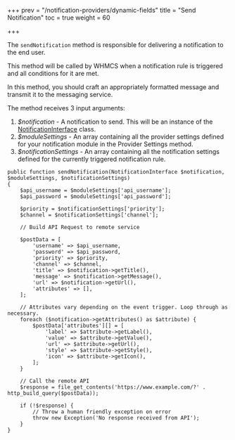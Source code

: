 +++
prev = "/notification-providers/dynamic-fields"
title = "Send Notification"
toc = true
weight = 60

+++

The `sendNotification` method is responsible for delivering a notification to the end user.

This method will be called by WHMCS when a notification rule is triggered and all conditions for it are met.

In this method, you should craft an appropriately formatted message and transmit it to the messaging service.

The method receives 3 input arguments:

1. *$notification* - A notification to send. This will be an instance of the [NotificationInterface](https://docs.whmcs.com/classes/7.4/WHMCS/Notification/Contracts/NotificationInterface.html) class.
2. *$moduleSettings* - An array containing all the provider settings defined for your notification module in the Provider Settings method.
3. *$notificationSettings* - An array containing all the notification settings defined for the currently triggered notification rule.

```
public function sendNotification(NotificationInterface $notification, $moduleSettings, $notificationSettings)
{
    $api_username = $moduleSettings['api_username'];
    $api_password = $moduleSettings['api_password'];

    $priority = $notificationSettings['priority'];
    $channel = $notificationSettings['channel'];

    // Build API Request to remote service

    $postData = [
        'username' => $api_username,
        'password' => $api_password,
        'priority' => $priority,
        'channel' => $channel,
        'title' => $notification->getTitle(),
        'message' => $notification->getMessage(),
        'url' => $notification->getUrl(),
        'attributes' => [],
    ];

    // Attributes vary depending on the event trigger. Loop through as necessary.
    foreach ($notification->getAttributes() as $attribute) {
        $postData['attributes'][] = [
            'label' => $attribute->getLabel(),
            'value' => $attribute->getValue(),
            'url' => $attribute->getUrl(),
            'style' => $attribute->getStyle(),
            'icon' => $attribute->getIcon(),
        ];
    }

    // Call the remote API
    $response = file_get_contents('https://www.example.com/?' . http_build_query($postData));

    if (!$response) {
        // Throw a human friendly exception on error
        throw new Exception('No response received from API');
    }
}
```
